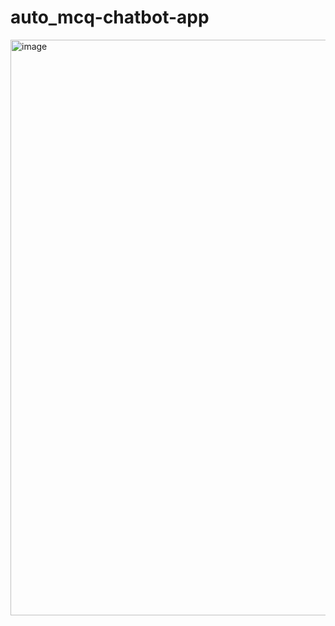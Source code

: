 # auto_mcq-chatbot-app

<img width="1913" height="921" alt="image" src="https://github.com/user-attachments/assets/bdc59c61-61f6-4f8f-b616-1bd2e8e1731e" />
